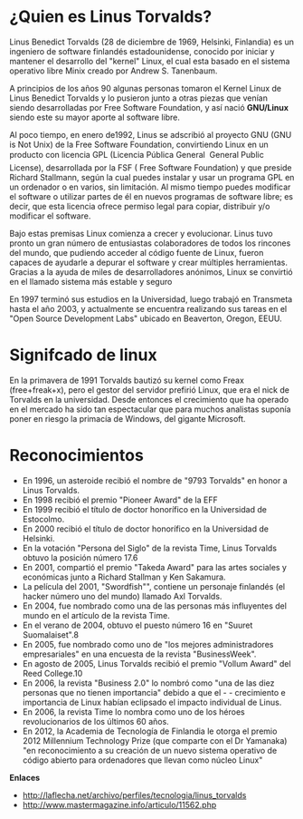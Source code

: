 # ¿Quien es Linus Torvalds?

Linus Benedict Torvalds (28 de diciembre de 1969, Helsinki, Finlandia) es un ingeniero de software finlandés estadounidense, conocido por iniciar y mantener el desarrollo del "kernel" Linux, el cual esta basado en el sistema operativo libre Minix creado por Andrew S. Tanenbaum.

A principios de los años 90 algunas personas tomaron el Kernel Linux de Linus Benedict Torvalds y lo pusieron junto a otras piezas que venían siendo desarrolladas por Free Software Foundation, y así nació **GNU/Linux** siendo este su mayor aporte al software libre.

Al poco tiempo, en enero de1992, Linus se adscribió al proyecto GNU (GNU is Not Unix) de la Free Software Foundation, convirtiendo Linux en un producto con licencia GPL (Licencia Pública General  General Public License), desarrollada por la FSF ( Free Software Foundation) y que preside Richard Stallmann, según la cual puedes instalar y usar un programa GPL en un ordenador o en varios, sin limitación. Al mismo tiempo puedes modificar el software o utilizar partes de él en nuevos programas de software libre; es decir, que esta licencia ofrece permiso legal para copiar, distribuir y/o modificar el software.

Bajo estas premisas Linux comienza a crecer y evolucionar. Linus tuvo pronto un gran número de entusiastas colaboradores de todos los rincones del mundo, que pudiendo acceder al código fuente de Linux, fueron capaces de ayudarle a depurar el software y crear múltiples herramientas. Gracias a la ayuda de miles de desarrolladores anónimos, Linux se convirtió en el llamado sistema más estable y seguro

En 1997 terminó sus estudios en la Universidad, luego trabajó en Transmeta hasta el año 2003, y actualmente se encuentra realizando sus tareas en el "Open Source Development Labs" ubicado en Beaverton, Oregon, EEUU.


# Signifcado de linux

En la primavera de 1991 Torvalds bautizó su kernel como Freax (free+freak+x), pero el gestor del servidor prefirió Linux, que era el nick de Torvalds en la universidad. Desde entonces el crecimiento que ha operado en el mercado ha sido tan espectacular que para muchos analistas suponía poner en riesgo la primacía de Windows, del gigante Microsoft. 


# Reconocimientos 

- En 1996, un asteroide recibió el nombre de "9793 Torvalds" en honor a Linus Torvalds.
- En 1998 recibió el premio "Pioneer Award" de la EFF
 - En 1999 recibió el título de doctor honorífico en la Universidad de Estocolmo.
 - En 2000 recibió el título de doctor honorífico en la Universidad de Helsinki.
 - En la votación "Persona del Siglo" de la revista Time, Linus Torvalds obtuvo la posición número 17.6
 - En 2001, compartió el premio "Takeda Award" para las artes sociales y económicas junto a Richard Stallman y Ken Sakamura.
 - La película del 2001, "Swordfish"", contiene un personaje finlandés (el hacker número uno del mundo) llamado Axl Torvalds.
 - En 2004, fue nombrado como una de las personas más influyentes del mundo en el artículo de la revista Time.
 - En el verano de 2004, obtuvo el puesto número 16 en "Suuret Suomalaiset".8
 - En 2005, fue nombrado como uno de "los mejores administradores empresariales" en una encuesta de la revista "BusinessWeek".
 - En agosto de 2005, Linus Torvalds recibió el premio "Vollum Award" del Reed College.10
 - En 2006, la revista "Business 2.0" lo nombró como "una de las diez personas que no tienen importancia" debido a que el  -  - crecimiento e importancia de Linux habían eclipsado el impacto individual de Linus.
 - En 2006, la revista Time lo nombra como uno de los héroes revolucionarios de los últimos 60 años.
 - En 2012, la Academia de Tecnología de Finlandia le otorga el premio 2012 Millennium Technology Prize (que comparte con el Dr Yamanaka) "en reconocimiento a su creación de un nuevo sistema operativo de código abierto para ordenadores que llevan como núcleo Linux"

**Enlaces**
 -  http://laflecha.net/archivo/perfiles/tecnologia/linus_torvalds
 -  http://www.mastermagazine.info/articulo/11562.php



